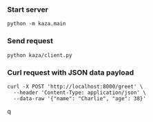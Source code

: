 ### Start server
```
python -m kaza.main
```

### Send request
```
python kaza/client.py
```

### Curl request with JSON data payload
```
curl -X POST 'http://localhost:8000/greet' \
  --header 'Content-Type: application/json' \
  --data-raw '{"name": "Charlie", "age": 38}'
```

q